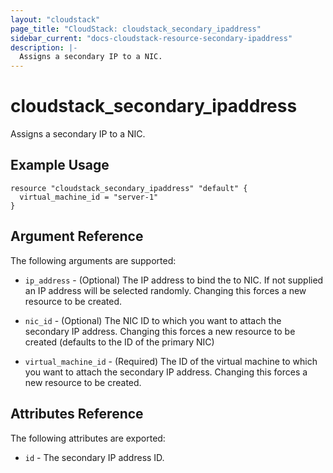 ```yaml
---
layout: "cloudstack"
page_title: "CloudStack: cloudstack_secondary_ipaddress"
sidebar_current: "docs-cloudstack-resource-secondary-ipaddress"
description: |-
  Assigns a secondary IP to a NIC.
---
```


# cloudstack\_secondary\_ipaddress

Assigns a secondary IP to a NIC.

## Example Usage

```
resource "cloudstack_secondary_ipaddress" "default" {
  virtual_machine_id = "server-1"
}
```

## Argument Reference

The following arguments are supported:

* `ip_address` - (Optional) The IP address to bind the to NIC. If not supplied
    an IP address will be selected randomly. Changing this forces a new resource
    to be	created.

* `nic_id` - (Optional) The NIC ID to which you want to attach the secondary IP
    address. Changing this forces a new resource to be created (defaults to the
    ID of the primary NIC)

* `virtual_machine_id` - (Required) The ID of the virtual machine to which you
    want to attach the secondary IP address. Changing this forces a new resource
    to be created.

## Attributes Reference

The following attributes are exported:

* `id` - The secondary IP address ID.
